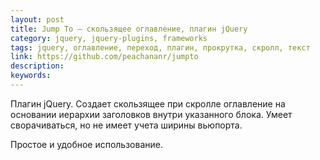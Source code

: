 ```yaml
---
layout: post
title: Jump To — скользящее оглавление, плагин jQuery
category: jquery, jquery-plugins, frameworks
tags: jquery, оглавление, переход, плагин, прокрутка, скролл, текст
link: https://github.com/peachananr/jumpto
description:
keywords:
---
```


<p>Плагин jQuery. Создает скользящее при скролле оглавление на основании иерархии заголовков внутри указанного блока. Умеет сворачиваться, но не имеет учета ширины вьюпорта.</p>
<p>Простое и удобное использование.</p>

